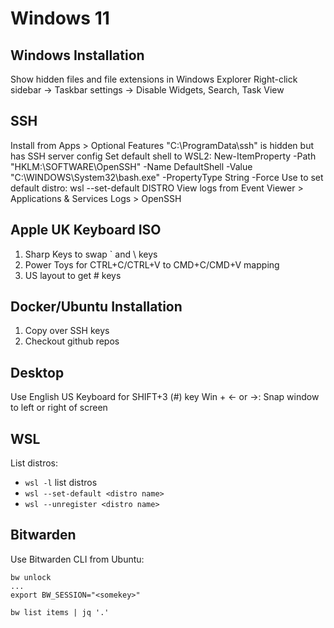 # Windows 11

## Windows Installation

Show hidden files and file extensions in Windows Explorer
Right-click sidebar -> Taskbar settings -> Disable Widgets, Search, Task View

## SSH 
Install from Apps > Optional Features
"C:\ProgramData\ssh" is hidden but has SSH server config
Set default shell to WSL2:
New-ItemProperty -Path "HKLM:\SOFTWARE\OpenSSH" -Name DefaultShell -Value "C:\WINDOWS\System32\bash.exe" -PropertyType String -Force
Use to set default distro:
wsl --set-default DISTRO
View logs from Event Viewer > Applications & Services Logs > OpenSSH


## Apple UK Keyboard ISO

1. Sharp Keys to swap ` and \ keys
2. Power Toys for CTRL+C/CTRL+V to CMD+C/CMD+V mapping
3. US layout to get # keys

## Docker/Ubuntu Installation

1. Copy over SSH keys
2. Checkout github repos

## Desktop
Use English US Keyboard for SHIFT+3 (#) key
Win + <- or ->: Snap window to left or right of screen

## WSL

List distros:
- `wsl -l` list distros
- `wsl --set-default <distro name>`
- `wsl --unregister <distro name>`

## Bitwarden

Use Bitwarden CLI from Ubuntu:
```
bw unlock
...  
export BW_SESSION="<somekey>"

bw list items | jq '.'
```